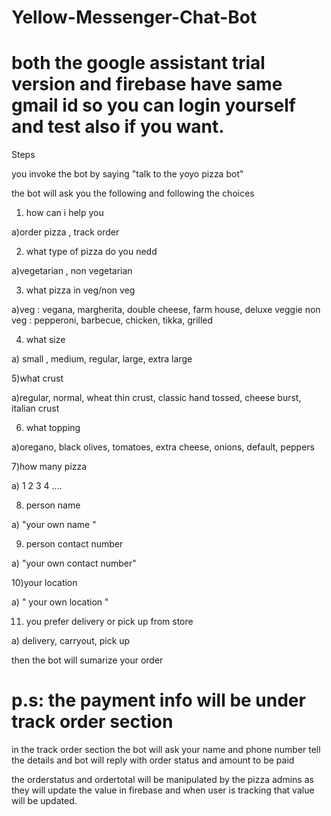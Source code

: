 # Yellow-Messenger-Chat-Bot

# both the google assistant trial version and firebase have same gmail id so you can login yourself and test also if you want.

Steps

you invoke the bot by saying "talk to the yoyo pizza bot"

the bot will ask you the following and following  the choices

1) how can i help you

a)order pizza , track order

2) what type of pizza do you nedd

a)vegetarian , non vegetarian

3) what pizza in veg/non veg

a)veg : vegana, margherita, double cheese, farm house, deluxe veggie
  non veg : pepperoni, barbecue, chicken, tikka, grilled
 
 4) what size
 
 a) small , medium, regular, large, extra large
 
 5)what crust
 
 a)regular, normal, wheat thin crust, classic hand tossed, cheese burst, italian crust
 
 6) what topping
 
 a)oregano, black olives, tomatoes, extra cheese, onions, default, peppers
 
 7)how many pizza
 
 a) 1 2 3 4 ....
 
 8) person name
 
 a) "your own name "
 
 9) person contact number
 
 a) "your own contact number"
 
 10)your location
 
 a) " your own location "
 
 11) you prefer delivery or pick up from store
 
 a) delivery, carryout, pick up
 
 then the bot will sumarize your order
 
 # p.s: the payment info will be under track order section
 
 in the track order section the bot will ask your name and phone number tell the details and bot will reply with order status and amount to be paid
 
 the orderstatus and ordertotal will be manipulated by the pizza admins as they will update the value in firebase and when user is tracking that value will be updated.
